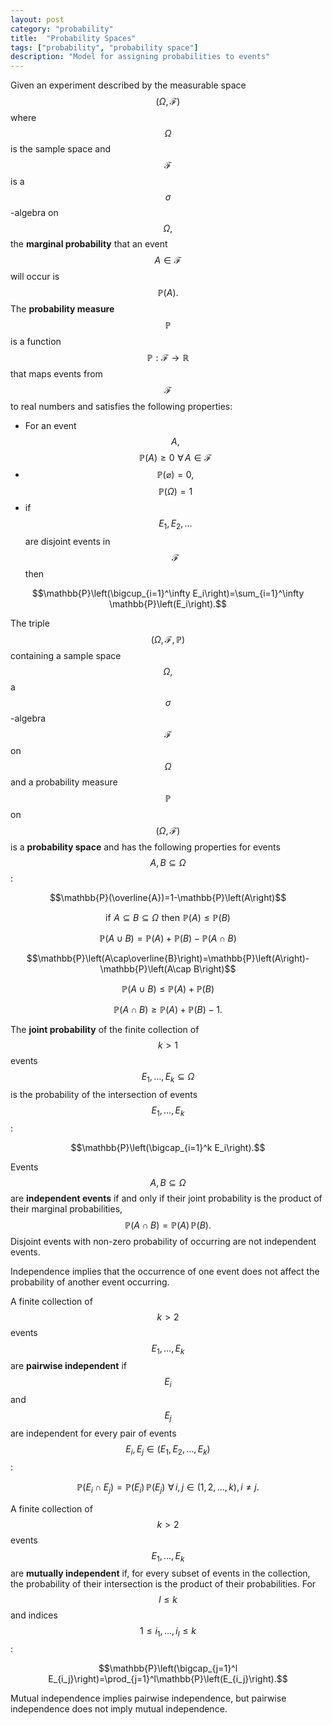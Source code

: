 ```yaml
---
layout: post
category: "probability"
title:  "Probability Spaces"
tags: ["probability", "probability space"]
description: "Model for assigning probabilities to events"
---
```


Given an experiment described by the measurable space $$\left(\Omega, \mathcal{F}\right)$$ where $$\Omega$$ is the sample space and $$\mathcal{F}$$ is a $$\sigma$$-algebra on $$\Omega,$$ the **marginal probability** that an event $$A\in\mathcal{F}$$ will occur is $$\mathbb{P}(A).$$ The **probability measure** $$\mathbb{P}$$ is a function $$\mathbb{P}: \mathcal{F} \rightarrow \mathbb{R}$$ that maps events from $$\mathcal{F}$$ to real numbers and satisfies the following properties:
- For an event $$A,$$ $$\mathbb{P}\left(A\right)\geq 0 \,\, \forall \, A\in\mathcal{F}$$
- $$\mathbb{P}\left(\varnothing\right)=0,$$ $$\mathbb{P}\left(\Omega\right)=1$$
- if $$E_1, E_2, \ldots$$ are disjoint events in $$\mathcal{F}$$ then

$$\mathbb{P}\left(\bigcup_{i=1}^\infty E_i\right)=\sum_{i=1}^\infty \mathbb{P}\left(E_i\right).$$

The triple $$\left(\Omega,\mathcal{F},\mathbb{P}\right)$$ containing a sample space $$\Omega,$$ a $$\sigma$$-algebra $$\mathcal{F}$$ on $$\Omega$$ and a probability measure $$\mathbb{P}$$ on $$\left(\Omega,\mathcal{F}\right)$$ is a **probability space** and has the following properties for events $$A,B\subseteq\Omega$$:

$$\mathbb{P}(\overline{A})=1-\mathbb{P}\left(A\right)$$

$$\mathrm{if}\,\,A\subseteq B\subseteq\Omega\,\,\mathrm{then}\,\,\mathbb{P}\left(A\right)\leq\mathbb{P}\left(B\right)$$

$$\mathbb{P}\left(A\cup B\right)=\mathbb{P}\left(A\right)+\mathbb{P}\left(B\right)-\mathbb{P}\left(A\cap B\right)$$

$$\mathbb{P}\left(A\cap\overline{B}\right)=\mathbb{P}\left(A\right)-\mathbb{P}\left(A\cap B\right)$$

$$\mathbb{P}\left(A\cup B\right)\leq\mathbb{P}\left(A\right)+\mathbb{P}\left(B\right)$$

$$\mathbb{P}\left(A\cap B\right)\geq\mathbb{P}\left(A\right)+\mathbb{P}\left(B\right)-1.$$

The **joint probability** of the finite collection of $$k>1$$ events $$E_1,\ldots,E_k\subseteq\Omega$$ is the probability of the intersection of events $$E_1,\ldots,E_k$$:

$$\mathbb{P}\left(\bigcap_{i=1}^k E_i\right).$$

Events $$A,B\subseteq\Omega$$ are **independent events** if and only if their joint probability is the product of their marginal probabilities, $$\mathbb{P}\left(A\cap B\right)=\mathbb{P}\left(A\right)\,\mathbb{P}\left(B\right).$$ Disjoint events with non-zero probability of occurring are not independent events.

Independence implies that the occurrence of one event does not affect the probability of another event occurring.

A finite collection of $$k>2$$ events $$E_1, \ldots, E_k$$ are **pairwise independent** if $$E_i$$ and $$E_j$$ are independent for every pair of events $$E_i, E_j\in \left(E_1,E_2,\ldots,E_k\right)$$:

$$\mathbb{P}\left(E_i\cap E_j\right)=\mathbb{P}\left(E_i\right)\,\mathbb{P}\left(E_j\right)\,\,\forall\,i,j\in \left(1,2,\ldots,k\right),\,i\neq j.$$

A finite collection of $$k>2$$ events $$E_1, \ldots, E_k$$ are **mutually independent** if, for every subset of events in the collection, the probability of their intersection is the product of their probabilities. For $$l\leq k$$ and indices $$1\leq i_1,\ldots,i_l\leq k$$:

$$\mathbb{P}\left(\bigcap_{j=1}^l E_{i_j}\right)=\prod_{j=1}^l\mathbb{P}\left(E_{i_j}\right).$$

Mutual independence implies pairwise independence, but pairwise independence does not imply mutual independence.
